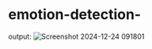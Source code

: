# emotion-detection-
output:
![Screenshot 2024-12-24 091801](https://github.com/user-attachments/assets/e5776f34-9851-446e-a480-0593c2f1dece)
